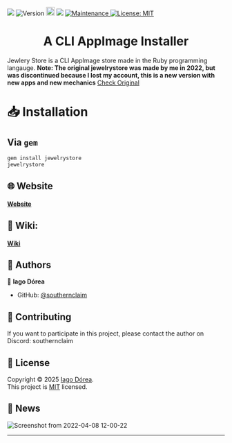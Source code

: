 <p>
  <img src="https://user-images.githubusercontent.com/97253814/159140902-99bf2d2a-d55b-4e24-a1a0-53ebf87656c5.png"/>

  
  
  <img alt="Version" src="https://img.shields.io/badge/version-1.5.7-blue.svg?cacheSeconds=2592000" />
  <a href="https://badge.fury.io/rb/jewelrystore"><img src="https://badge.fury.io/rb/jewelrystore.svg" alt="Gem Version" height="20"></a>
  <img src="https://img.shields.io/badge/ruby-3.1.1-red.svg" />
  
  <a href="#" target="_blank">
    <img alt="Maintenance" src="https://img.shields.io/badge/Maintained%3F-yes-green.svg" />
  </a>
  <a href="https://github.com/southernclaim/jewelrystore/blob/main/LICENSE" target="_blank">
    <img alt="License: MIT" src="https://img.shields.io/github/license/southernclaim/jewelrystore" />
  </a>
</p>
<h1 align="center">A CLI AppImage Installer</h1>

Jewlery Store is a CLI AppImage store made in the Ruby programming langauge.
**Note: The original jewelrystore was made by me in 2022, but was discontinued because I lost my account, this is a new version with new apps and new mechanics**
[Check Original](https://github.com/NillyTheL0L/jewelrystore)

# 📥 Installation
## Via ``gem``
```sh
gem install jewelrystore
jewelrystore
```


## 🌐 Website
#### [Website](https://jewelrystore.emperror.repl.co/)

## 📖 Wiki:
#### [Wiki](https://github.com/southernclaim/jewelrystore/wiki)

## 👤 Authors

👤 **Iago Dórea**

* GitHub: [@southernclaim](https://github.com/southernclaim)


## 🤝 Contributing

If you want to participate in this project,  please contact the author on Discord: southernclaim




## 📝 License

Copyright © 2025 [Iago Dórea](https://github.com/southernclaim).<br />
This project is [MIT](https://github.com/southernclaim/jewelrystore/blob/main/LICENSE) licensed.


## 📰 News
![Screenshot from 2022-04-08 12-00-22](https://user-images.githubusercontent.com/97253814/162481412-cede45dd-0b4f-4b38-956c-6df6841ee8ba.png)


***
